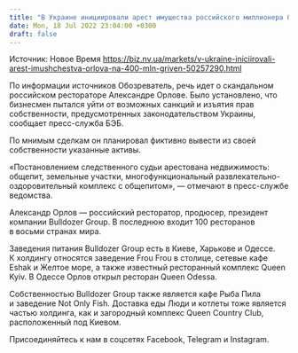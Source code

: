 ```yaml
---
title: "В Украине инициировали арест имущества российского миллионера Орлова на 400 млн гривен"
date: Mon, 18 Jul 2022 23:04:00 +0300
draft: false
---
```

Источник: Новое Время https://biz.nv.ua/markets/v-ukraine-iniciirovali-arest-imushchestva-orlova-na-400-mln-griven-50257290.html


 По информации источников Обозреватель, речь идет о скандальном российском рестораторе Александре Орлове. Было установлено, что бизнесмен пытался уйти от возможных санкций и изъятия прав собственности, предусмотренных законодательством Украины, сообщает пресс-служба БЭБ.

По мнимым сделкам он планировал фиктивно вывести из своей собственности указанные активы.

«Постановлением следственного судьи арестована недвижимость: общепит, земельные участки, многофункциональный развлекательно-оздоровительный комплекс с общепитом», — отмечают в пресс-службе ведомства.

Александр Орлов — российский ресторатор, продюсер, президент компании Bulldozer Group. В последнюю входит 100 ресторанов в восьми странах мира.

Заведения питания Bulldozer Group есть в Киеве, Харькове и Одессе. К холдингу относятся заведение Frou Frou в столице, сетевые кафе Eshak и Желтое море, а также известный ресторанный комплекс Queen Kyiv. В Одессе Орлов открыл ресторан Queen Odessa.

Собственностью Bulldozer Group также является кафе Рыба Пила и заведение Not Only Fish. Доставка еды Люди и котлеты тоже является частью холдинга, как и загородный комплекс Queen Country Club, расположенный под Киевом.

Присоединяйтесь к нам в соцсетях Facebook, Telegram и Instagram.
